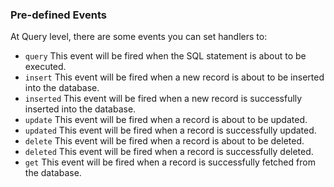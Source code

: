 ### Pre-defined Events

At Query level, there are some events you can set handlers to:

- `query` This event will be fired when the SQL statement is about to be 
    executed.
- `insert` This event will be fired when a new record is about to be inserted 
    into the database.
- `inserted` This event will be fired when a new record is successfully 
    inserted into the database.
- `update` This event will be fired when a record is about to be updated.
- `updated` This event will be fired when a record is successfully updated.
- `delete` This event will be fired when a record is about to be deleted.
- `deleted` This event will be fired when a record is successfully deleted.
- `get` This event will be fired when a record is successfully fetched from 
    the database.